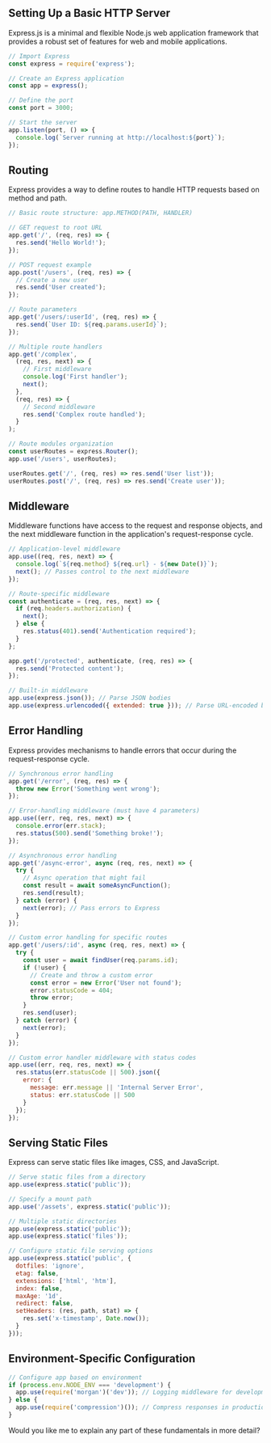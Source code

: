 
## Setting Up a Basic HTTP Server

Express.js is a minimal and flexible Node.js web application framework that provides a robust set of features for web and mobile applications.

```javascript
// Import Express
const express = require('express');

// Create an Express application
const app = express();

// Define the port
const port = 3000;

// Start the server
app.listen(port, () => {
  console.log(`Server running at http://localhost:${port}`);
});
```

## Routing

Express provides a way to define routes to handle HTTP requests based on method and path.

```javascript
// Basic route structure: app.METHOD(PATH, HANDLER)

// GET request to root URL
app.get('/', (req, res) => {
  res.send('Hello World!');
});

// POST request example
app.post('/users', (req, res) => {
  // Create a new user
  res.send('User created');
});

// Route parameters
app.get('/users/:userId', (req, res) => {
  res.send(`User ID: ${req.params.userId}`);
});

// Multiple route handlers
app.get('/complex', 
  (req, res, next) => {
    // First middleware
    console.log('First handler');
    next();
  },
  (req, res) => {
    // Second middleware
    res.send('Complex route handled');
  }
);

// Route modules organization
const userRoutes = express.Router();
app.use('/users', userRoutes);

userRoutes.get('/', (req, res) => res.send('User list'));
userRoutes.post('/', (req, res) => res.send('Create user'));
```

## Middleware

Middleware functions have access to the request and response objects, and the next middleware function in the application's request-response cycle.

```javascript
// Application-level middleware
app.use((req, res, next) => {
  console.log(`${req.method} ${req.url} - ${new Date()}`);
  next(); // Passes control to the next middleware
});

// Route-specific middleware
const authenticate = (req, res, next) => {
  if (req.headers.authorization) {
    next();
  } else {
    res.status(401).send('Authentication required');
  }
};

app.get('/protected', authenticate, (req, res) => {
  res.send('Protected content');
});

// Built-in middleware
app.use(express.json()); // Parse JSON bodies
app.use(express.urlencoded({ extended: true })); // Parse URL-encoded bodies
```

## Error Handling

Express provides mechanisms to handle errors that occur during the request-response cycle.

```javascript
// Synchronous error handling
app.get('/error', (req, res) => {
  throw new Error('Something went wrong');
});

// Error-handling middleware (must have 4 parameters)
app.use((err, req, res, next) => {
  console.error(err.stack);
  res.status(500).send('Something broke!');
});

// Asynchronous error handling
app.get('/async-error', async (req, res, next) => {
  try {
    // Async operation that might fail
    const result = await someAsyncFunction();
    res.send(result);
  } catch (error) {
    next(error); // Pass errors to Express
  }
});

// Custom error handling for specific routes
app.get('/users/:id', async (req, res, next) => {
  try {
    const user = await findUser(req.params.id);
    if (!user) {
      // Create and throw a custom error
      const error = new Error('User not found');
      error.statusCode = 404;
      throw error;
    }
    res.send(user);
  } catch (error) {
    next(error);
  }
});

// Custom error handler middleware with status codes
app.use((err, req, res, next) => {
  res.status(err.statusCode || 500).json({
    error: {
      message: err.message || 'Internal Server Error',
      status: err.statusCode || 500
    }
  });
});
```

## Serving Static Files

Express can serve static files like images, CSS, and JavaScript.

```javascript
// Serve static files from a directory
app.use(express.static('public'));

// Specify a mount path
app.use('/assets', express.static('public'));

// Multiple static directories
app.use(express.static('public'));
app.use(express.static('files'));

// Configure static file serving options
app.use(express.static('public', {
  dotfiles: 'ignore',
  etag: false,
  extensions: ['html', 'htm'],
  index: false,
  maxAge: '1d',
  redirect: false,
  setHeaders: (res, path, stat) => {
    res.set('x-timestamp', Date.now());
  }
}));
```

## Environment-Specific Configuration

```javascript
// Configure app based on environment
if (process.env.NODE_ENV === 'development') {
  app.use(require('morgan')('dev')); // Logging middleware for development
} else {
  app.use(require('compression')()); // Compress responses in production
}
```

Would you like me to explain any part of these fundamentals in more detail?